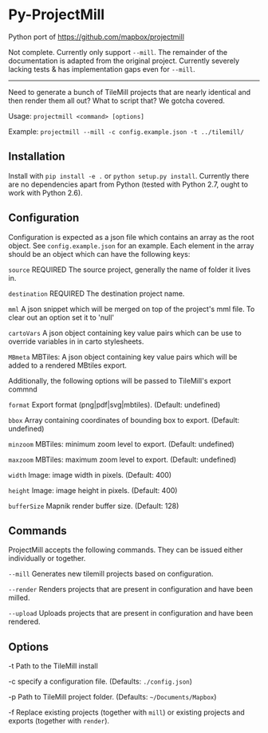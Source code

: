Py-ProjectMill
==============

Python port of https://github.com/mapbox/projectmill

Not complete. Currently only support `--mill`. The remainder of the
documentation is adapted from the original project. Currently severely lacking
tests & has implementation gaps even for `--mill`.

- - -

Need to generate a bunch of TileMill projects that are nearly identical and
then render them all out? What to script that? We gotcha covered.

Usage: `projectmill <command> [options]`

Example: `projectmill --mill -c config.example.json -t ../tilemill/`

## Installation

Install with `pip install -e .` or `python setup.py install`. Currently there
are no dependencies apart from Python (tested with Python 2.7, ought to work
with Python 2.6).

## Configuration

Configuration is expected as a json file which contains an array as the root
object. See `config.example.json` for an example. Each element in the array
should be an object which can have the following keys:

`source`        REQUIRED The source project, generally the name of folder it
                lives in.

`destination`   REQUIRED The destination project name.

`mml`           A json snippet which will be merged on top of the project's mml
                file. To clear out an option set it to 'null'

`cartoVars`     A json object containing key value pairs which can be use to
                override variables in in carto stylesheets.

`MBmeta`        MBTiles: A json object containing key value pairs which will be added to
                a rendered MBtiles export.

Additionally, the following options will be passed to TileMill's export commnd

`format`        Export format (png|pdf|svg|mbtiles). (Default: undefined)

`bbox`          Array containing coordinates of bounding box to export. (Default: undefined)

`minzoom`       MBTiles: minimum zoom level to export. (Default: undefined)

`maxzoom`       MBTiles: maximum zoom level to export. (Default: undefined)

`width`         Image: image width in pixels. (Default: 400)

`height`        Image: image height in pixels. (Default: 400)

`bufferSize`    Mapnik render buffer size. (Default: 128)


## Commands

ProjectMill accepts the following commands. They can be issued either
individually or together.

`--mill`      Generates new tilemill projects based on configuration.

`--render`    Renders projects that are present in configuration and have been milled.

`--upload`    Uploads projects that are present in configuration and have been rendered.


## Options

-t      Path to the TileMill install

-c      specify a configuration file. (Defaults: `./config.json`)

-p      Path to TileMill project folder. (Defaults: `~/Documents/Mapbox`)

-f      Replace existing projects (together with `mill`) or existing projects and exports (together with `render`).
